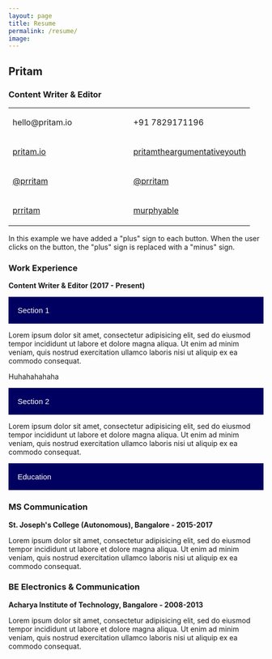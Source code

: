 ```yaml
---
layout: page
title: Resume
permalink: /resume/
image: 
---
```

<html>
<head>
<meta name="viewport" content="width=device-width, initial-scale=1">
<link rel="stylesheet" href="https://cdnjs.cloudflare.com/ajax/libs/font-awesome/4.7.0/css/font-awesome.min.css">
<style>
.accordion {
  background-color: #000060;
  color: #ffffff;
  cursor: pointer;
  padding: 18px;
  width: 100%;
  border: none;
  text-align: left;
  outline: none;
  font-size: 15px;
  transition: 0.4s;
}

.active, .accordion:hover {
  background-color: #000080;
}

.accordion:after {
  content: '\002B';
  color: #777;
  font-weight: bold;
  float: right;
  margin-left: 5px;
}

.active:after {
  content: "\2212";
}

.panel {
  padding: 0 18px;
  background-color: white;
  max-height: 0;
  overflow: hidden;
  transition: max-height 0.2s ease-out;
}
</style>
</head>
<body>

<h2>Pritam</h2>
<h3>Content Writer & Editor</h3>
<table style="width:100%">
  <tr>
    <td width="50%"> <p><i class="fa fa-envelope" style="color:#000060;"></i> hello@pritam.io</p></td>
    <td width="50%"> <p><i class="fa fa-phone" style="color:#000060;"></i> +91 7829171196</p></td>
  </tr>
  <tr>
    <td width="50%"> <p><i class="fa fa-desktop" style="color:#000060;"></i> <a href="https://pritam.io" target="_blank">pritam.io</a>
</p></td>
    <td width="50%"> <p><i class="fa fa-linkedin-square" style="color:#000060;"></i> <a href="https://www.linkedin.com/in/pritamtheargumentativeyouth/" target="_blank">pritamtheargumentativeyouth</a></p></td>
  </tr>
  <tr>
    <td width="50%"> <p><i class="fa fa-twitter" style="color:#000060;"></i> <a href="https://twitter.com/prritam" target="_blank">@prritam</a></p></td>
    <td width="50%"> <p><i class="fa fa-medium" style="color:#000060;"></i> <a href="https://medium.com/@prritam" target="_blank">@prritam</a></p></td>
  </tr> 
  <tr>
    <td width="50%"> <p><i class="fa fa-facebook" style="color:#000060;"></i> <a href="https://www.facebook.com/prritam" target="_blank">prritam</a></p></td>
    <td width="50%"> <p><i class="fa fa-instagram" style="color:#000060;"></i> <a href="https://www.instagram.com/murphyable/" target="_blank">murphyable</a></p></td>
  </tr>
</table>

<p>In this example we have added a "plus" sign to each button. When the user clicks on the button, the "plus" sign is replaced with a "minus" sign.</p>
<h3>Work Experience</h3>
<p><strong>Content Writer & Editor (2017 - Present)</strong></p>
<button class="accordion">Section 1</button>
<div class="panel">
  <p>Lorem ipsum dolor sit amet, consectetur adipisicing elit, sed do eiusmod tempor incididunt ut labore et dolore magna aliqua. Ut enim ad minim veniam, quis nostrud exercitation ullamco laboris nisi ut aliquip ex ea commodo consequat.</p>
</div>

<p>Huhahahahaha</p>

<button class="accordion">Section 2</button>
<div class="panel">
  <p>Lorem ipsum dolor sit amet, consectetur adipisicing elit, sed do eiusmod tempor incididunt ut labore et dolore magna aliqua. Ut enim ad minim veniam, quis nostrud exercitation ullamco laboris nisi ut aliquip ex ea commodo consequat.</p>
</div>

<button class="accordion">Education</button>
<div class="panel">
  <h3>MS Communication</h3>
  <p><strong>St. Joseph's College (Autonomous), Bangalore - 2015-2017</strong></p>
  <p>Lorem ipsum dolor sit amet, consectetur adipisicing elit, sed do eiusmod tempor incididunt ut labore et dolore magna aliqua. Ut enim ad minim veniam, quis nostrud exercitation ullamco laboris nisi ut aliquip ex ea commodo consequat.</p>
  <h3>BE Electronics & Communication</h3>
  <p><strong>Acharya Institute of Technology, Bangalore - 2008-2013</strong></p>
  <p>Lorem ipsum dolor sit amet, consectetur adipisicing elit, sed do eiusmod tempor incididunt ut labore et dolore magna aliqua. Ut enim ad minim veniam, quis nostrud exercitation ullamco laboris nisi ut aliquip ex ea commodo consequat.</p>
</div>

<script>
var acc = document.getElementsByClassName("accordion");
var i;

for (i = 0; i < acc.length; i++) {
  acc[i].addEventListener("click", function() {
    this.classList.toggle("active");
    var panel = this.nextElementSibling;
    if (panel.style.maxHeight) {
      panel.style.maxHeight = null;
    } else {
      panel.style.maxHeight = panel.scrollHeight + "px";
    } 
  });
}
</script>

</body>
</html>

